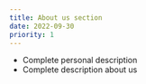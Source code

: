 ```yaml
---
title: About us section
date: 2022-09-30
priority: 1
---
```


* Complete personal description
* Complete description about us